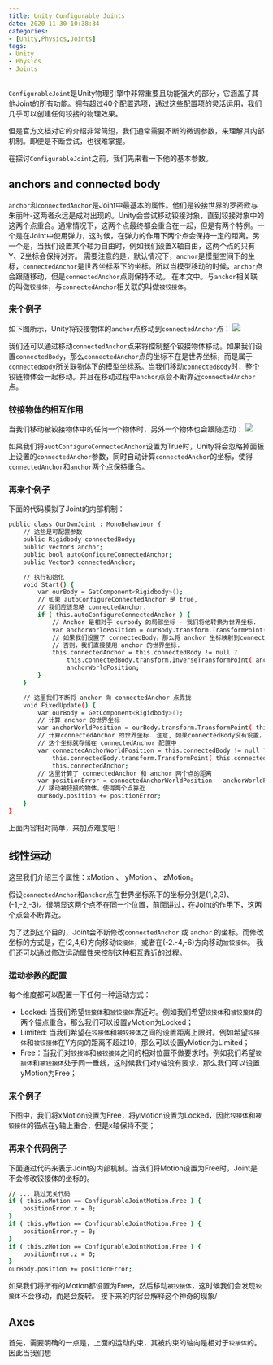 ```yaml
---
title: Unity Configurable Joints
date: 2020-11-30 10:38:34
categories:
- [Unity,Physics,Joints]
tags:
- Unity
- Physics
- Joints
---
```

`ConfigurableJoint`是Unity物理引擎中非常重要且功能强大的部分，它涵盖了其他Joint的所有功能。拥有超过40个配置选项，通过这些配置项的灵活运用，我们几乎可以创建任何铰接的物理效果。

但是官方文档对它的介绍非常简短，我们通常需要不断的微调参数，来理解其内部机制。即便是不断尝试，也很难掌握。

在探讨`ConfigurableJoint`之前，我们先来看一下他的基本参数。

## anchors and connected body

`anchor`和`connectedAnchor`是Joint中最基本的属性。他们是铰接世界的罗密欧与朱丽叶-这两者永远是成对出现的。Unity会尝试移动铰接对象，直到铰接对象中的这两个点重合。通常情况下，这两个点最终都会重合在一起，但是有两个特例。一个是在Joint中使用弹力，这时候，在弹力的作用下两个点会保持一定的距离。另一个是，当我们设置某个轴为自由时，例如我们设置X轴自由，这两个点的只有Y、Z坐标会保持对齐。
需要注意的是，默认情况下，`anchor`是模型空间下的坐标，`connectedAnchor`是世界坐标系下的坐标。所以当模型移动的时候，`anchor`点会跟随移动，但是`connectedAnchor`点则保持不动。
在本文中。与`anchor`相关联的叫做`铰接体`，与`connectedAnchor`相关联的叫做`被铰接体`。

### 来个例子

如下图所示，Unity将铰接物体的`anchor`点移动到`connectedAnchor`点：
![](https://miro.medium.com/max/576/1*Epf1F9HAYOnsRa0c0Ap7sg.png)

我们还可以通过移动`connectedAnchor`点来将控制整个铰接物体移动。如果我们设置`connectedBody`，那么`connectedAnchor`点的坐标不在是世界坐标，而是属于`connectedBody`所关联物体下的模型坐标系。当我们移动`connectedBody`时，整个铰链物体会一起移动。并且在移动过程中`anchor`点会不断靠近`connectedAnchor`点。

### 铰接物体的相互作用

当我们移动被铰接物体中的任何一个物体时，另外一个物体也会跟随运动：
![](https://miro.medium.com/max/454/1*Ag7OwgAV6uax3kND7qRAkA.gif)

如果我们将`auotConfigureConnectedAnchor`设置为True时，Unity将会忽略掉面板上设置的`connectedAnchor`参数，同时自动计算`connectedAnchor`的坐标，使得`connectedAnchor`和`anchor`两个点保持重合。

### 再来个例子

下面的代码模拟了Joint的内部机制：

``` bash
public class OurOwnJoint : MonoBehaviour {
    // 这些是可配置参数
    public Rigidbody connectedBody;
    public Vector3 anchor;
    public bool autoConfigureConnectedAnchor;
    public Vector3 connectedAnchor;

    // 执行初始化
    void Start() {
        var ourBody = GetComponent<Rigidbody>();
        // 如果 autoConfigureConnectedAnchor 是 true, 
        // 我们应该忽略 connectedAnchor.
        if ( this.autoConfigureConnectedAnchor ) {
            // Anchor 是相对于 ourbody 的局部坐标 - 我们将他转换为世界坐标.
            var anchorWorldPosition = ourBody.transform.TransformPoint( this.anchor );
            // 如果我们设置了 connectedBody，那么将 anchor 坐标映射到connectedBody局部坐标系中.
            // 否则，我们直接使用 anchor 的世界坐标.
            this.connectedAnchor = this.connectedBody != null ?
                this.connectedBody.transform.InverseTransformPoint( anchorWorldPosition ) :
                anchorWorldPosition;
        }
    }

    // 这里我们不断将 anchor 向 connectedAnchor 点靠拢
    void FixedUpdate() {
        var ourBody = GetComponent<Rigidbody>();
        // 计算 anchor 的世界坐标
        var anchorWorldPosition = ourBody.transform.TransformPoint( this.anchor );
        // 计算connectedAnchor 的世界坐标. 注意, 如果connectedBody没有设置，那么
        // 这个坐标就存储在 connectedAnchor 配置中
        var connectedAnchorWorldPosition = this.connectedBody != null ?
            this.connectedBody.transform.TransformPoint( this.connectedAnchor ) :
            this.connectedAnchor;
        // 这里计算了 connectedAnchor 和 anchor 两个点的距离
        var positionError = connectedAnchorWorldPosition - anchorWorldPosition;
        // 移动被铰接的物体，使得两个点靠近
        ourBody.position += positionError;
    }
}
```

上面内容相对简单，来加点难度吧！

## 线性运动

这里我们介绍三个属性：xMotion 、 yMotion 、 zMotion。

假设`connectedAnchor`和`anchor`点在世界坐标系下的坐标分别是(1,2,3)、(-1,-2,-3)。很明显这两个点不在同一个位置，前面讲过，在Joint的作用下，这两个点会不断靠近。

为了达到这个目的，Joint会不断修改`connectedAnchor` 或 `anchor` 的坐标。而修改坐标的方式是，在(2,4,6)方向移动`铰接体`，或者在(-2.-4,-6)方向移动`被铰接体`。
我们还可以通过修改运动属性来控制这种相互靠近的过程。

### 运动参数的配置

每个维度都可以配置一下任何一种运动方式：
- Locked: 当我们希望`铰接体`和`被铰接体`靠近时。例如我们希望`铰接体`和`被铰接体`的两个锚点重合，那么我们可以设置yMotion为Locked；
- Limited: 当我们希望在`铰接体`和`被铰接体`之间的设置距离上限时。例如希望`铰接体`和`被铰接体`在Y方向的距离不超过10，那么可以设置yMotion为Limited；
- Free：当我们对`铰接体`和`被铰接体`之间的相对位置不做要求时。例如我们希望`铰接体`和`被铰接体`处于同一垂线，这时候我们对y轴没有要求，那么我们可以设置yMotion为Free；

### 来个例子

下图中，我们将xMotion设置为Free，将yMotion设置为Locked，因此`铰接体`和`被铰接体`的锚点在y轴上重合，但是x轴保持不变；

### 再来个代码例子

下面通过代码来表示Joint的内部机制。当我们将Motion设置为Free时，Joint是不会修改铰接体的坐标的。

``` bash
// ... 跳过无关代码
if ( this.xMotion == ConfigurableJointMotion.Free ) {
    positionError.x = 0;
}
if ( this.yMotion == ConfigurableJointMotion.Free ) {
    positionError.y = 0;
}
if ( this.zMotion == ConfigurableJointMotion.Free ) {
    positionError.z = 0;
}
ourBody.position += positionError;
```

如果我们将所有的Motion都设置为Free，然后移动`被铰接体`，这时候我们会发现`铰接体`不会移动，而是会旋转。
接下来的内容会解释这个神奇的现象/

## Axes

首先，需要明确的一点是，上面的运动约束，其被约束的轴向是相对于`铰接体`的。因此当我们想





























